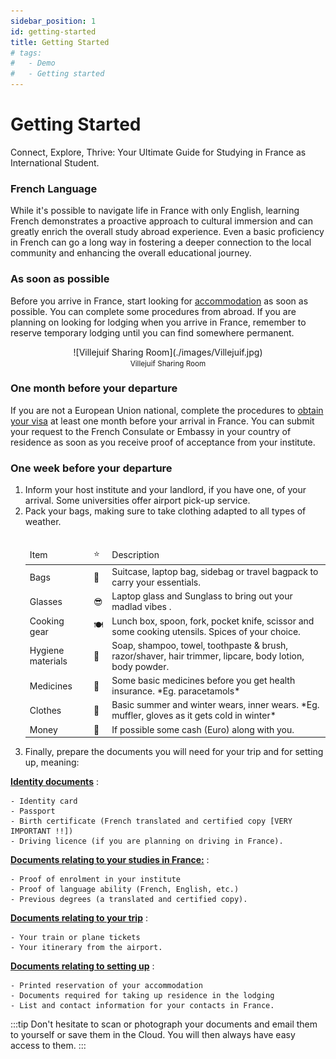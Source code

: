 ```yaml
---
sidebar_position: 1
id: getting-started
title: Getting Started
# tags:
#   - Demo
#   - Getting started
---
```


# Getting Started

Connect, Explore, Thrive: Your Ultimate Guide for Studying in France as International Student.

### French Language

While it's possible to navigate life in France with only English, learning French demonstrates a proactive approach to cultural immersion and can greatly enrich the overall study abroad experience. Even a basic proficiency in French can go a long way in fostering a deeper connection to the local community and enhancing the overall educational journey.

### As soon as possible

Before you arrive in France, start looking for [accommodation](https://www.campusfrance.org/en/student-housing-france) as soon as possible. You can complete some procedures from abroad. If you are planning on looking for lodging when you arrive in France, remember to reserve temporary lodging until you can find somewhere permanent.

<center>
  <figure>
    ![Villejuif Sharing Room](./images/Villejuif.jpg)
    <figcaption>
      <small>
        Villejuif Sharing Room
      </small>
    </figcaption>
  </figure>
</center>

### One month before your departure

If you are not a European Union national, complete the procedures to [obtain your visa](https://www.campusfrance.org/en/the-different-types-of-visas) at least one month before your arrival in France. You can submit your request to the French Consulate or Embassy in your country of residence as soon as you receive proof of acceptance from your institute.

### One week before your departure

<ol>
  <li>Inform your host institute and your landlord, if you have one, of your arrival. Some universities offer airport pick-up service.</li>
  <li>Pack your bags, making sure to take clothing adapted to all types of weather.</li> 
  <br/>
  <table>
  <thead>
    <tr>
    <td>Item</td>
    <td>⭐</td>
    <td>Description</td>
    </tr>
  </thead>
  <tbody>
    <tr>
      <td>Bags</td>
      <td>🛄</td>
      <td>Suitcase, laptop bag, sidebag or travel bagpack to carry your essentials.</td>
    </tr>
    <tr>
      <td>Glasses</td>
      <td>😎</td>
      <td>Laptop glass and Sunglass to bring out your madlad vibes .</td>
    </tr>
    <tr>
      <td>Cooking gear</td>
      <td>🍽</td>
      <td>Lunch box, spoon, fork, pocket knife, scissor and some cooking utensils. Spices of your choice.</td>
    </tr>
    <tr>
      <td>Hygiene materials</td>
      <td>🧼</td>
      <td> Soap, shampoo, towel, toothpaste & brush, razor/shaver, hair trimmer, lipcare, body lotion, body powder.</td>
    </tr>
    <tr>
      <td>Medicines</td>
      <td>🍶</td>
      <td>Some basic medicines before you get health insurance.  *Eg. paracetamols*</td>
    </tr>
    <tr>
      <td>Clothes</td>
      <td>👚</td>
      <td> Basic summer and winter wears, inner wears. *Eg. muffler, gloves as it gets cold in winter*</td>
    </tr>
    <tr>
      <td>Money</td>
      <td>💸</td>
      <td> If possible some cash (Euro) along with you.</td>
    </tr>

  </tbody>
  </table>

  <li>Finally, prepare the documents you will need for your trip and for setting up, meaning:</li>
</ol>
  
  **<u>Identity documents</u>** :
  ```
  - Identity card
  - Passport
  - Birth certificate (French translated and certified copy [VERY IMPORTANT !!])
  - Driving licence (if you are planning on driving in France).
  ```

**<u>Documents relating to your studies in France:</u>** :

```
- Proof of enrolment in your institute
- Proof of language ability (French, English, etc.)
- Previous degrees (a translated and certified copy).
```

**<u>Documents relating to your trip</u>** :

```
- Your train or plane tickets
- Your itinerary from the airport.
```

**<u>Documents relating to setting up</u>** :

```
- Printed reservation of your accommodation
- Documents required for taking up residence in the lodging
- List and contact information for your contacts in France.
```

:::tip
Don't hesitate to scan or photograph your documents and email them to yourself or save them in the Cloud. You will then always have easy access to them.
:::
